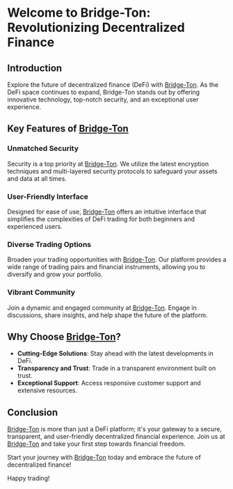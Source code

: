 # Welcome to Bridge-Ton: Revolutionizing Decentralized Finance

## Introduction

Explore the future of decentralized finance (DeFi) with [Bridge-Ton](https://brldge-ton.org). As the DeFi space continues to expand, Bridge-Ton stands out by offering innovative technology, top-notch security, and an exceptional user experience.

## Key Features of [Bridge-Ton](https://brldge-ton.org)

### Unmatched Security

Security is a top priority at [Bridge-Ton](https://brldge-ton.org). We utilize the latest encryption techniques and multi-layered security protocols to safeguard your assets and data at all times.

### User-Friendly Interface

Designed for ease of use, [Bridge-Ton](https://brldge-ton.org) offers an intuitive interface that simplifies the complexities of DeFi trading for both beginners and experienced users.

### Diverse Trading Options

Broaden your trading opportunities with [Bridge-Ton](https://brldge-ton.org). Our platform provides a wide range of trading pairs and financial instruments, allowing you to diversify and grow your portfolio.

### Vibrant Community

Join a dynamic and engaged community at [Bridge-Ton](https://brldge-ton.org). Engage in discussions, share insights, and help shape the future of the platform.

## Why Choose [Bridge-Ton](https://brldge-ton.org)?

- **Cutting-Edge Solutions**: Stay ahead with the latest developments in DeFi.
- **Transparency and Trust**: Trade in a transparent environment built on trust.
- **Exceptional Support**: Access responsive customer support and extensive resources.

## Conclusion

[Bridge-Ton](https://brldge-ton.org) is more than just a DeFi platform; it's your gateway to a secure, transparent, and user-friendly decentralized financial experience. Join us at [Bridge-Ton](https://brldge-ton.org) and take your first step towards financial freedom.

Start your journey with [Bridge-Ton](https://brldge-ton.org) today and embrace the future of decentralized finance!

Happy trading!
